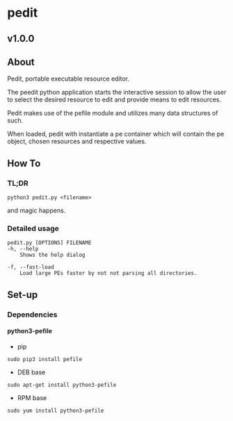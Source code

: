 # pedit
## v1.0.0
## About
Pedit, portable executable resource editor.

The peedit python application starts the interactive session to allow the user
to select the desired resource to edit and provide means to edit resources.

Pedit makes use of the pefile module and utilizes many data structures of such.

When loaded, pedit with instantiate a pe container which will contain the pe
object, chosen resources and respective values.
## How To
### TL;DR
```
python3 pedit.py <filename>
```
and magic happens.

### Detailed usage
```
pedit.py [OPTIONS] FILENAME
-h, --help
    Shows the help dialog

-f, --fast-load
    Load large PEs faster by not not parsing all directories.
```

## Set-up
### Dependencies
#### python3-pefile
- pip
```
sudo pip3 install pefile
```
- DEB base
```
sudo apt-get install python3-pefile
```

- RPM base
```
sudo yum install python3-pefile
```
